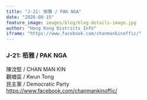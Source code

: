 ```yaml
---
title: "J-21: 栢雅 / PAK NGA"
date: "2020-08-15"
feature_image: images/blog/blog-details-image.jpg
author: "Hong Kong Districts Info"
iframe: "https://www.facebook.com/chanmankinoffic/"
---
```


### J-21: 栢雅 / PAK NGA  
陳汶堅 / CHAN MAN KIN  
觀塘區 / Kwun Tong  
民主黨 / Democratic Party  
https://www.facebook.com/chanmankinoffic/
